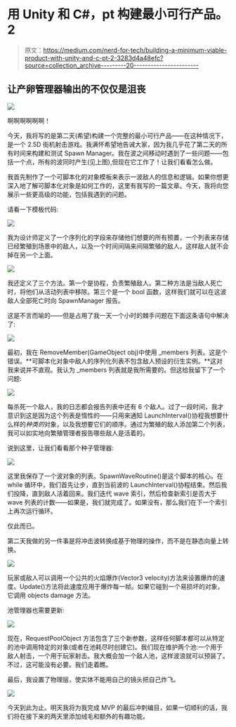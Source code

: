 # 用 Unity 和 C#，pt 构建最小可行产品。2

> 原文：<https://medium.com/nerd-for-tech/building-a-minimum-viable-product-with-unity-and-c-pt-2-3283d4a48efc?source=collection_archive---------20----------------------->

## 让产卵管理器输出的不仅仅是沮丧

![](img/3f84538defc43f37b1b3f112c385f883.png)

啊啊啊啊啊啊！

今天，我将写的是第二天(希望)构建一个完整的最小可行产品——在这种情况下，是一个 2.5D 街机射击游戏。我满怀希望地告诫大家，因为我几乎花了第二天的所有时间来构建和测试 Spawn Manager。我在波之间移动时遇到了一些问题——包括一个点，所有的波同时产生(见上图),但现在它工作了！让我们看看怎么做。

我首先制作了一个可脚本化的对象模板来表示一波敌人的信息和逻辑。如果你想更深入地了解可脚本化对象是如何工作的，这里有我写的一篇文章。今天，我将向您展示一些更高级的功能，包括我遇到的问题。

请看一下模板代码:

![](img/14aba615501a7b0d9e3f64b9618d0698.png)

我为设计师定义了一个序列化的字段来存储他们想要的所有预置，一个列表来存储已经繁殖到场景中的敌人，以及一个时间间隔来间隔繁殖的敌人，这样敌人就不会掉在另一个上面。

![](img/f73dd350cce0b4edcf13c1a8219ef32f.png)

我还定义了三个方法。第一个是协程，负责繁殖敌人。第二种方法是当敌人死亡时，将他们从活动列表中移除。第三个是一个 bool 函数，这样我们就可以在这波敌人全部死亡时向 SpawnManager 报告。

这是不言而喻的——但是占用了我一天一个小时的棘手问题在下面这条语句中解决了:

![](img/d3fd9ea987ae8c6aeaaeadffa57c9f04.png)

最初，我在 RemoveMember(GameObject obj)中使用 _members 列表。这是个错误。**可脚本化对象中敌人的序列化列表不包含敌人预设的衍生实例。**这对我来说并不直观。我认为 _members 列表就是我所需要的。但这给我留下了一个问题:

![](img/5d7bc3a21ea6dea5d3d4e9a7f00a1d9c.png)

每杀死一个敌人，我的日志都会报告列表中还有 6 个敌人。过了一段时间，我才意识到这是因为这个列表是惰性的——只用来通知 LaunchInterval()协程我想要什么样的*种类的*对象，以及我想要它们的顺序。通过为繁殖的敌人添加第二个列表，我可以如实地向繁殖管理者报告哪些敌人是活着的。

说到这里，让我们看看那个种子管理器:

![](img/7ca9e51c28ac5cdde4d62c24605043ae.png)

这里我保存了一个波对象的列表。SpawnWaveRoutine()是这个脚本的核心。在 while 循环中，我们首先让步，直到当前波的 LaunchInterval()协程结束。然后我们投降，直到敌人活着回来。我们迭代 wave 索引，然后检查新索引是否大于 wave 列表的计数——如果是，我们就完成了。如果没有，那么我们在下一个索引上再次运行循环。

仅此而已。

第二天我做的另一件事是将冲击波转换成基于物理的操作，而不是在静态向量上转换。

![](img/e4094c6e5f84f008ef0e441ad8875b53.png)

玩家或敌人可以调用一个公共的火焰爆炸(Vector3 velocity)方法来设置爆炸的速度。Update()方法将此速度应用于爆炸每一帧。如果它碰到一个易损坏的对象，它调用 objects damage 方法。

池管理器也需要更新:

![](img/a912a05b5c6e2b09546a046734a03253.png)

现在，RequestPoolObject 方法包含了三个新参数，这样任何脚本都可以从特定的池中调用特定的对象(或者在池耗尽时创建它)。我们现在维护两个池:一个用于敌人射击，一个用于玩家射击。我大概会加一个敌人池，这样波浪就可以预装了。不过，这可能没有必要。我们走着瞧。

最后，我设置了物理层，使实体不能用自己的镜头把自己炸飞。

![](img/669bdf855bdd6bc061908914d0ae4344.png)

今天到此为止。明天我将为我完成 MVP 的最后冲刺编目，如果一切顺利的话，我们将在接下来的两天里添加绒毛和额外的有趣功能。